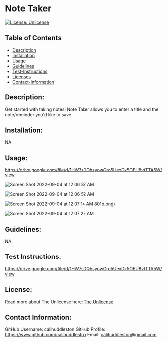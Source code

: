 # Note Taker

[![License: Unlicense](https://img.shields.io/badge/license-Unlicense-blue.svg)](http://unlicense.org/)

## Table of Contents

- [Description](#description)
- [Installation](#install)
- [Usage](#usage)
- [Guidelines](#guidelines)
- [Test-Instructions](#test)
- [Licenses](#license)
- [Contact-Information](#email)

## Description:

Get started with taking notes! Note Taker allows you to enter a title and the note/reminder you'd like to save.

## Installation:

NA

## Usage:

https://drive.google.com/file/d/1HW7sOQhsyowGro5UexDk5OEU8vtTTA5W/view


![Screen Shot 2022-09-04 at 12 06 37 AM](https://user-images.githubusercontent.com/102004484/188296998-e7838c84-1cf6-4cb0-aa27-83bbe4baaaac.png)

![Screen Shot 2022-09-04 at 12 06 52 AM](https://user-images.githubusercontent.com/102004484/188297001-3e60c333-20ba-4eb4-b38d-cbd448ed.png)

![Screen Shot 2022-09-04 at 12 07 14 AM](https://user-images.githubusercontent.com/102004484/188297002-f0d73dfb-be9b-4b1c-bfb9-c4e5a2175917.png)
801b.png)

![Screen Shot 2022-09-04 at 12 07 25 AM](https://user-images.githubusercontent.com/102004484/188297006-fa717d74-4e00-4a08-9530-4692cbca1227.png)

## Guidelines:

NA

## Test Instructions:

https://drive.google.com/file/d/1HW7sOQhsyowGro5UexDk5OEU8vtTTA5W/view

## License:

Read more about The Unlicense here:
[The Unlicense](http://unlicense.org/)

## Contact Information:

GitHub Username: calihuddleston
GitHub Profile: https://www.github.com/calihuddleston
Email: calihuddleston@gmail.com
